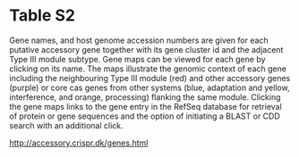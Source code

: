 # Table S2

Gene names, and host genome accession numbers are given for each putative accessory gene together with its gene cluster id and the adjacent Type III module subtype. Gene maps can be viewed for each gene by clicking on its name. The maps illustrate the genomic context of each gene including the neighbouring Type III module (red) and other accessory genes (purple) or core cas genes from other systems (blue, adaptation and yellow, interference, and orange, processing) flanking the same module. Clicking the gene maps links to the gene entry in the RefSeq database for retrieval of protein or gene sequences and the option of initiating a BLAST or CDD search with an additional click.

http://accessory.crispr.dk/genes.html
